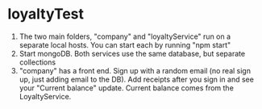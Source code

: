 # loyaltyTest
1) The two main folders, "company" and "loyaltyService" run on a separate local hosts. You can start each by running "npm start"
2) Start mongoDB. Both services use the same database, but separate collections
3) "company" has a front end. Sign up with a random email (no real sign up, just adding email to the DB). Add receipts after you sign in and see your "Current balance" update. Current balance comes from the LoyaltyService. 
